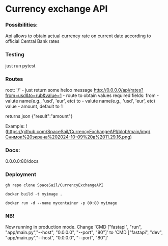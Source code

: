 # Currency exchange API

### Possibilities:
Api allows to obtain actual currency rate on current date according to official Central Bank rates

### Testing
just run pytest

### Routes
root: '/' - just return some heloo message
http://0.0.0.0/api/rates?from=usd&to=rub&value=1 - route to obtain values
required fields:
from - valute name(e.g., 'usd', 'eur', etc)
to - valute name(e.g., 'usd', 'eur', etc)
value - amount, default to 1

returns json 
{"result":"amount"}

Example:
! (https://github.com/SpaceSail/CurrencyExchangeAPI/blob/main/img/Снимок%20экрана%202024-10-09%20в%2011.29.16.png)

### Docs: 
0.0.0.0:80/docs

### Deployment
`gh repo clone SpaceSail/CurrencyExchangeAPI`

`docker build -t myimage . `

`docker run -d --name mycontainer -p 80:80 myimage`
### NB!
Now running in production mode. Change 'CMD ["fastapi", "run", "app/main.py","--host", "0.0.0.0", "--port", "80"]'
to 'CMD ["fastapi", "dev", "app/main.py","--host", "0.0.0.0", "--port", "80"]' 

